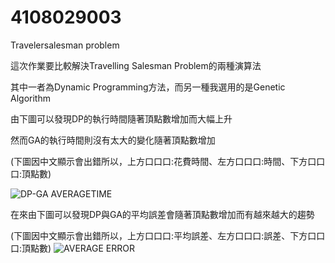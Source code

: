 # 4108029003

Travelersalesman problem

這次作業要比較解決Travelling Salesman Problem的兩種演算法

其中一者為Dynamic Programming方法，而另一種我選用的是Genetic Algorithm

由下圖可以發現DP的執行時間隨著頂點數增加而大幅上升

然而GA的執行時間則沒有太大的變化隨著頂點數增加

(下圖因中文顯示會出錯所以，上方口口口:花費時間、左方口口口:時間、下方口口口:頂點數)

![DP-GA AVERAGETIME](https://user-images.githubusercontent.com/58242197/118488029-e78bdd80-b74d-11eb-9595-bda88a067748.PNG)

在來由下圖可以發現DP與GA的平均誤差會隨著頂點數增加而有越來越大的趨勢


(下圖因中文顯示會出錯所以，上方口口口:平均誤差、左方口口口:誤差、下方口口口:頂點數)
![AVERAGE ERROR](https://user-images.githubusercontent.com/58242197/118488137-02f6e880-b74e-11eb-9389-dce3241be913.PNG)

